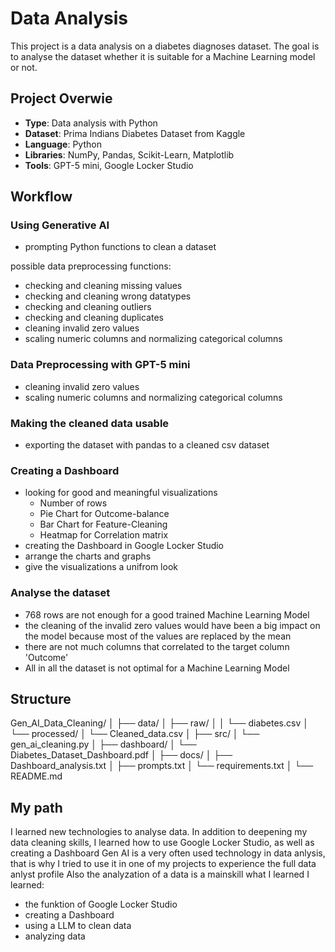 # Data Analysis

This project is a data analysis on a diabetes diagnoses dataset.
The goal is to analyse the dataset whether it is suitable for a Machine Learning model or not.

## Project Overwie
- **Type**: Data analysis with Python
- **Dataset**: Prima Indians Diabetes Dataset from Kaggle
- **Language**: Python
- **Libraries**: NumPy, Pandas, Scikit-Learn, Matplotlib
- **Tools**: GPT-5 mini, Google Locker Studio

## Workflow

### Using Generative AI

- prompting Python functions to clean a dataset

possible data preprocessing functions:
- checking and cleaning missing values
- checking and cleaning wrong datatypes
- checking and cleaning outliers
- checking and cleaning duplicates
- cleaning invalid zero values
- scaling numeric columns and normalizing categorical columns

### Data Preprocessing with GPT-5 mini

- cleaning invalid zero values
- scaling numeric columns and normalizing categorical columns

### Making the cleaned data usable

- exporting the dataset with pandas to a cleaned csv dataset

### Creating a Dashboard

- looking for good and meaningful visualizations
    - Number of rows
    - Pie Chart for Outcome-balance
    - Bar Chart for Feature-Cleaning
    - Heatmap for Correlation matrix
- creating the Dashboard in Google Locker Studio
- arrange the charts and graphs
- give the visualizations a unifrom look

### Analyse the dataset

- 768 rows are not enough for a good trained Machine Learning Model
- the cleaning of the invalid zero values would have been a big impact on the model because most of the values are replaced by the mean
- there are not much columns that correlated to the target column 'Outcome'
- All in all the dataset is not optimal for a Machine Learning Model

## Structure
Gen_AI_Data_Cleaning/ │ ├── data/ │ ├── raw/ │ │ └── diabetes.csv │ └── processed/ │ └── Cleaned_data.csv │ ├── src/ │ └── gen_ai_cleaning.py │ ├── dashboard/ │ └── Diabetes_Dataset_Dashboard.pdf │ ├── docs/ │ ├── Dashboard_analysis.txt │ ├── prompts.txt │ └── requirements.txt │ └── README.md

## My path

I learned new technologies to analyse data.
In addition to deepening my data cleaning skills, I learned how to use Google Locker Studio, as well as creating a Dashboard
Gen AI is a very often used technology in data anlysis, that is why I tried to use it in one of my projects to experience the full data anlyst profile
Also the analyzation of a data is a mainskill what I learned
I learned:
- the funktion of Google Locker Studio
- creating a Dashboard
- using a LLM to clean data
- analyzing data
